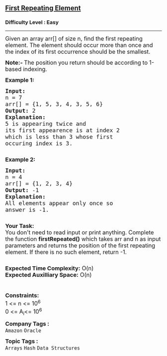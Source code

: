 <h2><a href="https://www.geeksforgeeks.org/problems/first-repeating-element4018/1?utm_source=geeksforgeeks&utm_medium=article_practice_tab&utm_campaign=article_practice_tab">First Repeating Element</a></h2><h3>Difficulty Level : Easy</h3><hr><div class="problems_problem_content__Xm_eO"><p><span style="font-size:18px">Given an array arr[] of size n, find the first repeating element. The element should occur more than once and the index of its first occurrence should be the smallest.</span></p>

<p><span style="font-size:18px"><strong>Note:- </strong>The position you return should be according to 1-based indexing.&nbsp;</span></p>

<p><strong><span style="font-size:18px">Example 1:</span></strong></p>

<pre><span style="font-size:18px"><strong>Input:</strong>
n = 7
arr[] = {1, 5, 3, 4, 3, 5, 6}
<strong>Output:</strong> 2
<strong>Explanation: </strong>
5 is appearing twice and 
its first appearence is at index 2 
which is less than 3 whose first 
occuring index is 3.</span></pre>

<p><br>
<span style="font-size:18px"><strong>Example 2:</strong></span></p>

<pre><span style="font-size:18px"><strong>Input:</strong>
n = 4
arr[] = {1, 2, 3, 4}
<strong>Output:</strong> -1
<strong>Explanation: </strong>
All elements appear only once so 
answer is -1.</span></pre>

<p><br>
<span style="font-size:18px"><strong>Your Task:</strong><br>
You don't need to read input or print anything. Complete the function <strong>firstRepeated()</strong> which takes arr and n&nbsp;as input parameters and returns the position of the first repeating element. If there is no such element, return -1.</span><br>
&nbsp;</p>

<p><span style="font-size:18px"><strong>Expected Time Complexity:</strong> O(n)<br>
<strong>Expected Auxilliary Space:</strong> O(n)</span></p>

<p>&nbsp;</p>

<p><span style="font-size:18px"><strong>Constraints:</strong><br>
1 &lt;= n &lt;= 10<sup>6</sup><br>
0 &lt;= A<sub>i</sub>&lt;= 10<sup>6</sup></span></p>
</div><p><span style=font-size:18px><strong>Company Tags : </strong><br><code>Amazon</code>&nbsp;<code>Oracle</code>&nbsp;<br><p><span style=font-size:18px><strong>Topic Tags : </strong><br><code>Arrays</code>&nbsp;<code>Hash</code>&nbsp;<code>Data Structures</code>&nbsp;